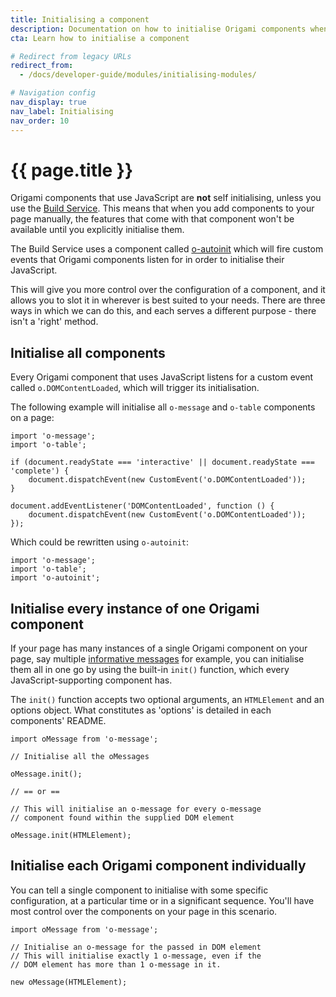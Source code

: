 ```yaml
---
title: Initialising a component
description: Documentation on how to initialise Origami components when you're using a manual build process.
cta: Learn how to initialise a component

# Redirect from legacy URLs
redirect_from:
  - /docs/developer-guide/modules/initialising-modules/

# Navigation config
nav_display: true
nav_label: Initialising
nav_order: 10
---
```


# {{ page.title }}

Origami components that use JavaScript are **not** self initialising, unless you use the <a href="https://www.ft.com/__origami/service/build/v2/" class="o-typography-link--external">Build Service</a>. This means that when you add components to your page manually, the features that come with that component won't be available until you explicitly initialise them.

<aside>The Build Service uses a component called <a href="https://registry.origami.ft.com/components/o-autoinit">o-autoinit</a> which will fire custom events that Origami components listen for in order to initialise their JavaScript.</aside>

This will give you more control over the configuration of a component, and it allows you to slot it in wherever is best suited to your needs. There are three ways in which we can do this, and each serves a different purpose - there isn't a 'right' method.

## Initialise all components

Every Origami component that uses JavaScript listens for a custom event called `o.DOMContentLoaded`, which will trigger its initialisation.

The following example will initialise all `o-message` and `o-table` components on a page:

<pre class="o-layout__main__full-span"><code class="o-syntax-highlight--javascript">import 'o-message';
import 'o-table';

if (document.readyState === 'interactive' || document.readyState === 'complete') {
	document.dispatchEvent(new CustomEvent('o.DOMContentLoaded'));
}

document.addEventListener('DOMContentLoaded', function () {
	document.dispatchEvent(new CustomEvent('o.DOMContentLoaded'));
});</code></pre>

Which could be rewritten using `o-autoinit`:

<pre class="o-layout__main__full-span"><code class="o-syntax-highlight--javascript">import 'o-message';
import 'o-table';
import 'o-autoinit';
</code></pre>

## Initialise every instance of one Origami component

If your page has many instances of a single Origami component on your page, say multiple <a href="https://registry.origami.ft.com/components/o-message#demo-notice-inform">informative messages</a> for example, you can initialise them all in one go by using the built-in `init()` function, which every JavaScript-supporting component has.

The `init()` function accepts two optional arguments, an `HTMLElement` and an options object. What constitutes as 'options' is detailed in each components' README.

<pre><code class="o-syntax-highlight--javascript">import oMessage from 'o-message';

// Initialise all the oMessages

oMessage.init();

// == or ==

// This will initialise an o-message for every o-message
// component found within the supplied DOM element

oMessage.init(HTMLElement);</code></pre>

## Initialise each Origami component individually

You can tell a single component to initialise with some specific configuration, at a particular time or in a significant sequence. You'll have most control over the components on your page in this scenario.

<pre><code class="o-syntax-highlight--javascript">import oMessage from 'o-message';

// Initialise an o-message for the passed in DOM element
// This will initialise exactly 1 o-message, even if the
// DOM element has more than 1 o-message in it.

new oMessage(HTMLElement);</code></pre>

